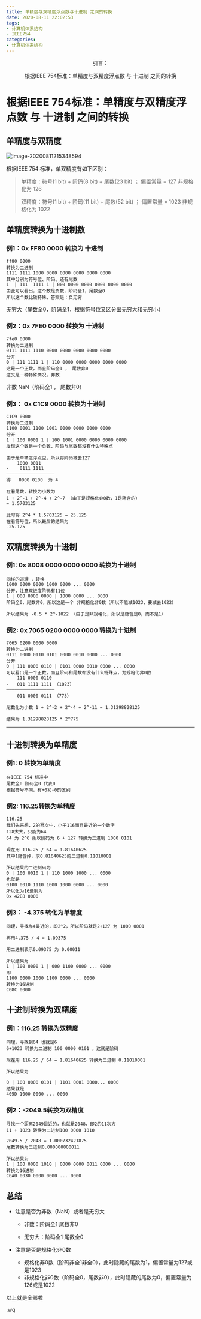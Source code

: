 ```yaml
---
title: 单精度与双精度浮点数与十进制 之间的转换
date: 2020-08-11 22:02:53
tags: 
- 计算机体系结构
- IEEE754
categories: 
- 计算机体系结构
---
```


<center>
引言： 

根据IEEE 754标准：单精度与双精度浮点数 与  十进制 之间的转换

</center>

<!-- more -->

# 根据IEEE 754标准：单精度与双精度浮点数 与  十进制 之间的转换

## 单精度与双精度

![image-20200811215348594](http://img.yesmylord.cn//image-20200811215348594.png)

根据IEEE 754 标准，单双精度有如下区别：

> 单精度：符号(1 bit) + 阶码(8 bit) + 尾数(23 bit)   ； 偏置常量 = 127  非规格化为 126
>
> 双精度：符号(1 bit) + 阶码(11 bit) + 尾数(52 bit) ； 偏置常量 = 1023 非规格化为 1022



## 单精度转换为十进制数

### 例1：**0x FF80 0000** 转换为 十进制

```
ff80 0000 
转换为二进制
1111 1111 1000 0000 0000 0000 0000 0000
其中分别为符号位、阶码、还有尾数
1  | 111  1111 1 | 000 0000 0000 0000 0000 0000
由此可以看出，这个数是负数，阶码全1，尾数全0
所以这个数比较特殊，答案是：负无穷
```

无穷大（尾数全0，阶码全1，根据符号位又区分出无穷大和无穷小）



### 例2：0x 7FE0 0000 转换为 十进制

```
7fe0 0000
转换为二进制
0111 1111 1110 0000 0000 0000 0000 0000
分开
0 | 111 1111 1 | 110 0000 0000 0000 0000 0000
这是一个正数，而且阶码全1 ， 尾数非0
这又是一种特殊情况，非数
```

非数 NaN（阶码全1 ， 尾数非0）



### 例3： 0x C1C9 0000 转换为十进制

```
C1C9 0000
转换为二进制
1100 0001 1100 1001 0000 0000 0000 0000
分开
1 | 100 0001 1 | 100 1001 0000 0000 0000 0000
发现这个数是一个负数，阶码与尾数都没有什么特殊点

由于是单精度浮点型，所以将阶码减去127
	1000 0011
-    0111 1111
——————————————————
得   0000 0100  为 4

在看尾数，转换为小数为
1 + 2^-1 + 2^-4 + 2^-7 （由于是规格化非0数，1是隐含的）
= 1.5703125

此时将 2^4 * 1.5703125 = 25.125
在看符号位，所以最后的结果为
-25.125
```



## 双精度转换为十进制

### 例1: 0x 8008 0000 0000 0000 转换为十进制

```
同样的道理 ，转换
1000 0000 0000 1000 0000 ... 0000
分开，注意双进度阶码有11位
1 | 000 0000 0000 | 1000 0000 ... 0000
阶码全0，尾数非0，所以这是一个 非规格化非0数（所以不能减1023，要减去1022）

所以结果为 -0.5 * 2^-1022 （由于是非规格化，所以是隐含是0，而不是1）
```

### 例2: 0x 7065 0200 0000 0000 转换为十进制

```
7065 0200 0000 0000 
转换为二进制
0111 0000 0110 0101 0000 0010 0000 ... 0000
分开
0 | 111 0000 0110 | 0101 0000 0010 0000 ... 0000
可以看出是一个正数，而且阶码和尾数都没有什么特殊点，为规格化非0数
	111 0000 0110
- 	011 1111 1111 （1023）
——————————————————
	011 0000 0111 （775）

尾数化为小数 1 + 2^-2 + 2^-4 + 2^-11 = 1.31298828125

结果为 1.31298828125 * 2^775
```



-------------



## 十进制转换为单精度

### 例1: 0 转换为单精度

```
在IEEE 754 标准中
尾数全0 阶码全0 代表0
根据符号不同，有+0和-0的区别
```



### 例2: 116.25转换为单精度

```
116.25 
我们先来想，2的幂次中，小于116而且最近的一个数字
128太大，只能为64
64 为 2^6 所以阶码为 6 + 127 转换为二进制 1000 0101

现在用 116.25 / 64 = 1.81640625 
其中1隐含掉，求0.81640625的二进制0.11010001

所以结果的二进制码为
0 | 100 0010 1 | 110 1000 1000 ... 0000
也就是
0100 0010 1110 1000 1000 0000 ... 0000
所以化为16进制为
0x 42E8 0000

```



### 例3： -4.375 转化为单精度

```
同理，寻找与4最近的，即2^2，所以阶码就是2+127 为 1000 0001

再用4.375 / 4 = 1.09375

用二进制表示0.09375 为 0.00011

所以结果为
1 | 100 0000 1 | 000 1100 0000 ... 0000
即
1100 0000 1000 1100 0000 ... 0000
转换为16进制
C08C 0000
```



## 十进制转换为双精度

### 例1：116.25 转换为双精度

```
同理，寻找到64 也就是6
6+1023 转换为二进制 100 0000 0101 ，这就是阶码

现在用 116.25 / 64 = 1.81640625 转换为二进制 0.11010001

所以结果为

0 | 100 0000 0101 | 1101 0001 0000... 0000
结果就是
405D 1000 0000 ... 0000

```

### 例2：-2049.5转换为双精度

```
寻找一个距离2049最近的，也就是2048，即2的11次方
11 + 1023 转换为二进制100 0000 1010

2049.5 / 2048 = 1.000732421875
尾数转换为二进制0.000000000011

所以结果为
1 | 100 0000 1010 | 0000 0000 0011 0000 ... 0000
转换为16进制
C0A0 0030 0000 0000 ... 0000

```



## 总结

- 注意是否为非数（NaN）或者是无穷大

  - 非数：阶码全1 尾数非0

  - 无穷大：阶码全1 尾数全0

- 注意是否是规格化非0数
  - 规格化非0数（阶码非全1非全0），此时隐藏的尾数为1，偏置常量为127或是1023
  - 非规格化非0数（阶码全0，尾数非0），此时隐藏的尾数为0，偏置常量为126或是1022



以上就是全部啦

:wq